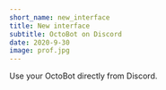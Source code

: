 ```yaml
---
short_name: new_interface
title: New interface
subtitle: OctoBot on Discord
date: 2020-9-30
image: prof.jpg
---
```

Use your OctoBot directly from Discord.
